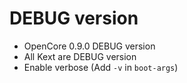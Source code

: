 # DEBUG version

- OpenCore 0.9.0 DEBUG version
- All Kext are DEBUG version
- Enable verbose (Add `-v` in `boot-args`)